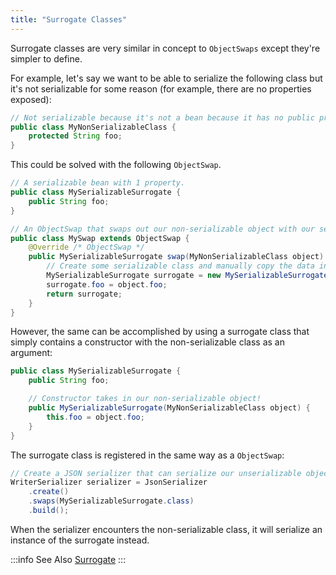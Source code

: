 ```yaml
---
title: "Surrogate Classes"
---
```


Surrogate classes are very similar in concept to `ObjectSwaps` except they're simpler to define.

For example, let's say we want to be able to serialize the following class but it's not serializable for some reason (for example, there are no properties exposed):

```java
// Not serializable because it's not a bean because it has no public properties.
public class MyNonSerializableClass {
    protected String foo;
}
```

This could be solved with the following `ObjectSwap`.

```java
// A serializable bean with 1 property.
public class MySerializableSurrogate {
    public String foo;
}

// An ObjectSwap that swaps out our non-serializable object with our serializable object.
public class MySwap extends ObjectSwap {
    @Override /* ObjectSwap */
    public MySerializableSurrogate swap(MyNonSerializableClass object) {
        // Create some serializable class and manually copy the data into it.
        MySerializableSurrogate surrogate = new MySerializableSurrogate();
        surrogate.foo = object.foo;
        return surrogate;
    }
}
```

However, the same can be accomplished by using a surrogate class that simply contains a constructor with the non-serializable class as an argument:

```java
public class MySerializableSurrogate {
    public String foo;

    // Constructor takes in our non-serializable object!
    public MySerializableSurrogate(MyNonSerializableClass object) {
        this.foo = object.foo;
    }
}
```

The surrogate class is registered in the same way as a `ObjectSwap`:

```java
// Create a JSON serializer that can serialize our unserializable object.
WriterSerializer serializer = JsonSerializer
    .create()
    .swaps(MySerializableSurrogate.class)
    .build();
```

When the serializer encounters the non-serializable class, it will serialize an instance of the surrogate
instead.

:::info See Also
<java-class>[Surrogate](../apidocs/org/apache/juneau/swap/Surrogate.html)</java-class>
:::
